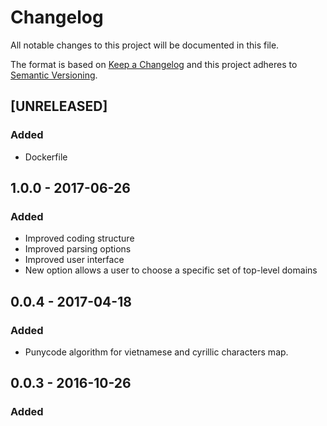 # Changelog

All notable changes to this project will be documented in this file.

The format is based on [Keep a Changelog](http://keepachangelog.com/en/1.0.0/)
and this project adheres to [Semantic Versioning](http://semver.org/spec/v2.0.0.html).

## [UNRELEASED]

### Added

- Dockerfile

## 1.0.0 - 2017-06-26

### Added

- Improved coding structure
- Improved parsing options
- Improved user interface
- New option allows a user to choose a specific set of top-level domains

## 0.0.4 - 2017-04-18

### Added

- Punycode algorithm for vietnamese and cyrillic characters map.

## 0.0.3 - 2016-10-26 

### Added

- Analyze target domain to generate similar-looking domains for phishing attacks. 		

